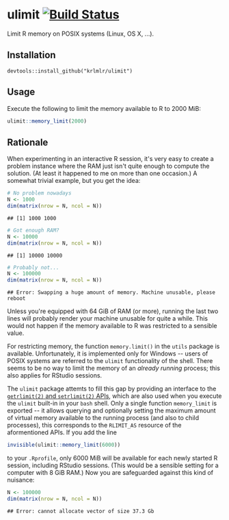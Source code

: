 # ulimit [![Build Status](https://travis-ci.org/krlmlr/ulimit.png?branch=master)](https://travis-ci.org/krlmlr/ulimit)

Limit R memory on POSIX systems (Linux, OS X, ...).

## Installation

```
devtools::install_github("krlmlr/ulimit")
```

## Usage

Execute the following to limit the memory available to R to 2000 MiB:

```r
ulimit::memory_limit(2000)
```

## Rationale

When experimenting in an interactive R session, it's very easy to create a problem instance where the RAM just isn't quite enough to compute the solution.  (At least it happened to me on more than one occasion.)  A somewhat trivial example, but you get the idea:




```r
# No problem nowadays
N <- 1000
dim(matrix(nrow = N, ncol = N))
```

```
## [1] 1000 1000
```

```r
# Got enough RAM?
N <- 10000
dim(matrix(nrow = N, ncol = N))
```

```
## [1] 10000 10000
```

```r
# Probably not...
N <- 100000
dim(matrix(nrow = N, ncol = N))
```

```
## Error: Swapping a huge amount of memory. Machine unusable, please reboot
```

Unless you're equipped with 64 GiB of RAM (or more), running the last two lines will probably render your machine unusable for quite a while.  This would not happen if the memory available to R was restricted to a sensible value.

For restricting memory, the function `memory.limit()` in the `utils` package is available.  Unfortunately, it is implemented only for Windows -- users of POSIX systems are referred to the `ulimit` functionality of the shell.  There seems to be no way to limit the memory of an *already running* process; this also applies for RStudio sessions.

The `ulimit` package attemts to fill this gap by providing an interface to the [`getrlimit(2)` and `setrlimit(2)` APIs](http://linux.die.net/man/2/getrlimit), which are also used when you execute the `ulimit` built-in in your `bash` shell.  Only a single function `memory_limit` is exported -- it allows querying and optionally setting the maximum amount of virtual memory available to the running process (and also to child processes), this corresponds to the `RLIMIT_AS` resource of the aformentioned APIs.  If you add the line


```r
invisible(ulimit::memory_limit(6000))
```

to your `.Rprofile`, only 6000 MiB will be available for each newly started R session, including RStudio sessions.  (This would be a sensible setting for a computer with 8 GiB RAM.)  Now you are safeguarded against this kind of nuisance:




```r
N <- 100000
dim(matrix(nrow = N, ncol = N))
```

```
## Error: cannot allocate vector of size 37.3 Gb
```
